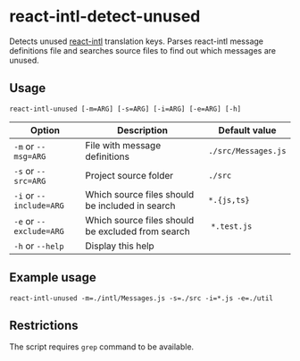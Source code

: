 # react-intl-detect-unused
Detects unused [react-intl](https://www.npmjs.com/package/react-intl) translation keys. Parses react-intl message definitions file and searches source files to find out which messages are unused.

## Usage
`react-intl-unused [-m=ARG] [-s=ARG] [-i=ARG] [-e=ARG] [-h]`


Option                  | Description                                       | Default value
------------------------|---------------------------------------------------|--------------------
`-m` or `--msg=ARG`     | File with message definitions                     | `./src/Messages.js`
`-s` or `--src=ARG`     | Project source folder                             | `./src`
`-i` or `--include=ARG` | Which source files should be included in search   | `*.{js,ts}`
`-e` or `--exclude=ARG` | Which source files should be excluded from search | `*.test.js`
`-h` or `--help`        | Display this help                                 |

## Example usage
`react-intl-unused -m=./intl/Messages.js -s=./src -i=*.js -e=./util`

## Restrictions
The script requires `grep` command to be available.